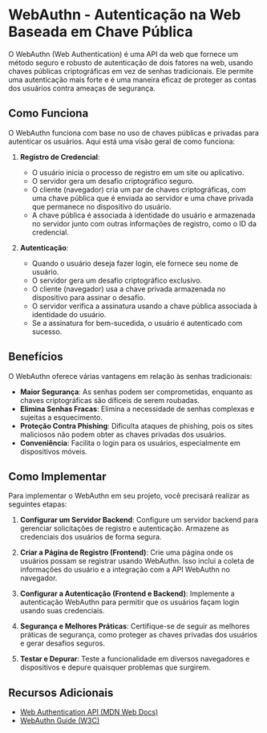 # WebAuthn - Autenticação na Web Baseada em Chave Pública

O WebAuthn (Web Authentication) é uma API da web que fornece um método seguro e robusto de autenticação de dois fatores na web, usando chaves públicas criptográficas em vez de senhas tradicionais. Ele permite uma autenticação mais forte e é uma maneira eficaz de proteger as contas dos usuários contra ameaças de segurança.

## Como Funciona

O WebAuthn funciona com base no uso de chaves públicas e privadas para autenticar os usuários. Aqui está uma visão geral de como funciona:

1. **Registro de Credencial**:
   - O usuário inicia o processo de registro em um site ou aplicativo.
   - O servidor gera um desafio criptográfico seguro.
   - O cliente (navegador) cria um par de chaves criptográficas, com uma chave pública que é enviada ao servidor e uma chave privada que permanece no dispositivo do usuário.
   - A chave pública é associada à identidade do usuário e armazenada no servidor junto com outras informações de registro, como o ID da credencial.

2. **Autenticação**:
   - Quando o usuário deseja fazer login, ele fornece seu nome de usuário.
   - O servidor gera um desafio criptográfico exclusivo.
   - O cliente (navegador) usa a chave privada armazenada no dispositivo para assinar o desafio.
   - O servidor verifica a assinatura usando a chave pública associada à identidade do usuário.
   - Se a assinatura for bem-sucedida, o usuário é autenticado com sucesso.

## Benefícios

O WebAuthn oferece várias vantagens em relação às senhas tradicionais:

- **Maior Segurança**: As senhas podem ser comprometidas, enquanto as chaves criptográficas são difíceis de serem roubadas.
- **Elimina Senhas Fracas**: Elimina a necessidade de senhas complexas e sujeitas a esquecimento.
- **Proteção Contra Phishing**: Dificulta ataques de phishing, pois os sites maliciosos não podem obter as chaves privadas dos usuários.
- **Conveniência**: Facilita o login para os usuários, especialmente em dispositivos móveis.

## Como Implementar

Para implementar o WebAuthn em seu projeto, você precisará realizar as seguintes etapas:

1. **Configurar um Servidor Backend**: Configure um servidor backend para gerenciar solicitações de registro e autenticação. Armazene as credenciais dos usuários de forma segura.

2. **Criar a Página de Registro (Frontend)**: Crie uma página onde os usuários possam se registrar usando WebAuthn. Isso inclui a coleta de informações do usuário e a integração com a API WebAuthn no navegador.

3. **Configurar a Autenticação (Frontend e Backend)**: Implemente a autenticação WebAuthn para permitir que os usuários façam login usando suas credenciais.

4. **Segurança e Melhores Práticas**: Certifique-se de seguir as melhores práticas de segurança, como proteger as chaves privadas dos usuários e gerar desafios seguros.

5. **Testar e Depurar**: Teste a funcionalidade em diversos navegadores e dispositivos e depure quaisquer problemas que surgirem.

## Recursos Adicionais

- [Web Authentication API (MDN Web Docs)](https://developer.mozilla.org/en-US/docs/Web/API/Web_Authentication_API)
- [WebAuthn Guide (W3C)](https://www.w3.org/TR/webauthn/)